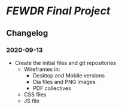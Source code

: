 # _FEWDR Final Project_

## Changelog

### 2020-09-13

-  Create the initial files and git repositories
   -  Wireframes in:
      -  Desktop and Mobile versions
      -  Dia files and PNG images
      -  PDF collectives
   -  CSS files
   -  JS file
